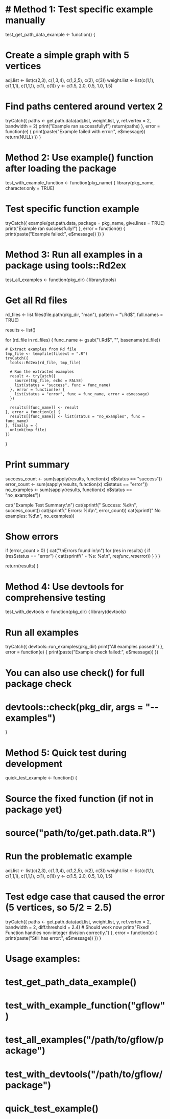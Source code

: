 # # Method 1: Test specific example manually
test_get_path_data_example <- function() {
  # Create a simple graph with 5 vertices
  adj.list <- list(c(2,3), c(1,3,4), c(1,2,5), c(2), c(3))
  weight.list <- list(c(1,1), c(1,1,1), c(1,1,1), c(1), c(1))
  y <- c(1.5, 2.0, 0.5, 1.0, 1.5)
  
  # Find paths centered around vertex 2
  tryCatch({
    paths <- get.path.data(adj.list, weight.list, y,
                          ref.vertex = 2, bandwidth = 2)
    print("Example ran successfully!")
    return(paths)
  }, error = function(e) {
    print(paste("Example failed with error:", e$message))
    return(NULL)
  })
}

# Method 2: Use example() function after loading the package
test_with_example_function <- function(pkg_name) {
  library(pkg_name, character.only = TRUE)
  
  # Test specific function example
  tryCatch({
    example(get.path.data, package = pkg_name, give.lines = TRUE)
    print("Example ran successfully!")
  }, error = function(e) {
    print(paste("Example failed:", e$message))
  })
}

# Method 3: Run all examples in a package using tools::Rd2ex
test_all_examples <- function(pkg_dir) {
  library(tools)
  
  # Get all Rd files
  rd_files <- list.files(file.path(pkg_dir, "man"), 
                        pattern = "\\.Rd$", 
                        full.names = TRUE)
  
  results <- list()
  
  for (rd_file in rd_files) {
    func_name <- gsub("\\.Rd$", "", basename(rd_file))
    
    # Extract examples from Rd file
    tmp_file <- tempfile(fileext = ".R")
    tryCatch({
      tools::Rd2ex(rd_file, tmp_file)
      
      # Run the extracted examples
      result <- tryCatch({
        source(tmp_file, echo = FALSE)
        list(status = "success", func = func_name)
      }, error = function(e) {
        list(status = "error", func = func_name, error = e$message)
      })
      
      results[[func_name]] <- result
    }, error = function(e) {
      results[[func_name]] <- list(status = "no_examples", func = func_name)
    }, finally = {
      unlink(tmp_file)
    })
  }
  
  # Print summary
  success_count <- sum(sapply(results, function(x) x$status == "success"))
  error_count <- sum(sapply(results, function(x) x$status == "error"))
  no_examples <- sum(sapply(results, function(x) x$status == "no_examples"))
  
  cat("Example Test Summary:\n")
  cat(sprintf("  Success: %d\n", success_count))
  cat(sprintf("  Errors: %d\n", error_count))
  cat(sprintf("  No examples: %d\n", no_examples))
  
  # Show errors
  if (error_count > 0) {
    cat("\nErrors found in:\n")
    for (res in results) {
      if (res$status == "error") {
        cat(sprintf("  - %s: %s\n", res$func, res$error))
      }
    }
  }
  
  return(results)
}

# Method 4: Use devtools for comprehensive testing
test_with_devtools <- function(pkg_dir) {
  library(devtools)
  
  # Run all examples
  tryCatch({
    devtools::run_examples(pkg_dir)
    print("All examples passed!")
  }, error = function(e) {
    print(paste("Example check failed:", e$message))
  })
  
  # You can also use check() for full package check
  # devtools::check(pkg_dir, args = "--examples")
}

# Method 5: Quick test during development
quick_test_example <- function() {
  # Source the fixed function (if not in package yet)
  # source("path/to/get.path.data.R")
  
  # Run the problematic example
  adj.list <- list(c(2,3), c(1,3,4), c(1,2,5), c(2), c(3))
  weight.list <- list(c(1,1), c(1,1,1), c(1,1,1), c(1), c(1))
  y <- c(1.5, 2.0, 0.5, 1.0, 1.5)
  
  # Test edge case that caused the error (5 vertices, so 5/2 = 2.5)
  tryCatch({
    paths <- get.path.data(adj.list, weight.list, y,
                          ref.vertex = 2, bandwidth = 2,
                          diff.threshold = 2.4)  # Should work now
    print("Fixed! Function handles non-integer division correctly.")
  }, error = function(e) {
    print(paste("Still has error:", e$message))
  })
}

# Usage examples:
# test_get_path_data_example()
# test_with_example_function("gflow")
# test_all_examples("/path/to/gflow/package")
# test_with_devtools("/path/to/gflow/package")
# quick_test_example()

